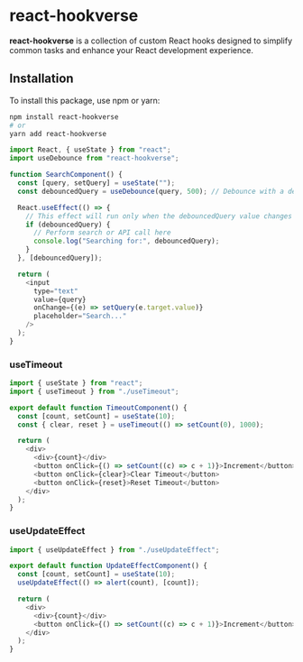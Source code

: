 # react-hookverse

**react-hookverse** is a collection of custom React hooks designed to simplify common tasks and enhance your React development experience.

## Installation

To install this package, use npm or yarn:

```bash
npm install react-hookverse
# or
yarn add react-hookverse
```

```js
import React, { useState } from "react";
import useDebounce from "react-hookverse";

function SearchComponent() {
  const [query, setQuery] = useState("");
  const debouncedQuery = useDebounce(query, 500); // Debounce with a delay of 500ms

  React.useEffect(() => {
    // This effect will run only when the debouncedQuery value changes
    if (debouncedQuery) {
      // Perform search or API call here
      console.log("Searching for:", debouncedQuery);
    }
  }, [debouncedQuery]);

  return (
    <input
      type="text"
      value={query}
      onChange={(e) => setQuery(e.target.value)}
      placeholder="Search..."
    />
  );
}
```

### useTimeout

```js
import { useState } from "react";
import { useTimeout } from "./useTimeout";

export default function TimeoutComponent() {
  const [count, setCount] = useState(10);
  const { clear, reset } = useTimeout(() => setCount(0), 1000);

  return (
    <div>
      <div>{count}</div>
      <button onClick={() => setCount((c) => c + 1)}>Increment</button>
      <button onClick={clear}>Clear Timeout</button>
      <button onClick={reset}>Reset Timeout</button>
    </div>
  );
}
```

### useUpdateEffect

```js
import { useUpdateEffect } from "./useUpdateEffect";

export default function UpdateEffectComponent() {
  const [count, setCount] = useState(10);
  useUpdateEffect(() => alert(count), [count]);

  return (
    <div>
      <div>{count}</div>
      <button onClick={() => setCount((c) => c + 1)}>Increment</button>
    </div>
  );
}
```
